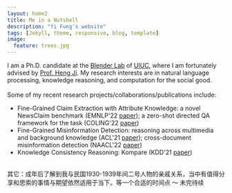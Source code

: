 ```yaml
---
layout: home2
title: Me in a Nutshell
description: "Yi Fung's website"
tags: [Jekyll, theme, responsive, blog, template]
image:
  feature: trees.jpg
---
```


I am a Ph.D. candidate at the <a href="https://blender.cs.illinois.edu/" target="_blank">Blender Lab</a> of <a href="https://cs.illinois.edu/" target="_blank">UIUC</a>, where I am fortunately advised by <a href="https://blender.cs.illinois.edu/hengji.html" target="_blank">Prof. Heng Ji</a>. My research interests are in natural language processing, knowledge reasoning, and computation for the social good.
<br/><br/>
Some of my recent research projects/collaborations/publications include:
* Fine-Grained Claim Extraction with Attribute Knowledge: a novel NewsClaim benchmark (EMNLP'22 <a href="https://arxiv.org/abs/2112.08544" target="_blank">paper</a>); a zero-shot directed QA framework for the task (COLING'22 <a href="https://blender.cs.illinois.edu/paper/claimqa2022.pdf" target="_blank">paper</a>)
* Fine-Grained Misinformation Detection: reasoning across multimedia and background knowledge (ACL'21 <a href="http://scholar.google.es/citations?user=eUae2K0AAAAJ" target="_blank">paper</a>); cross-document misinformation detection (NAACL'22 <a href="https://aclanthology.org/2022.naacl-main.40/" target="_blank">paper</a>)
* Knowledge Consistency Reasoning: Kompare (KDD'21 <a href="https://dl.acm.org/doi/abs/10.1145/3447548.3467128" target="_blank">paper</a>)

<br/>
其它：成年后了解到我与民国1930-1939年间二号人物的亲戚关系，当中有值得分享和思索的事情与期望依然适用于当下。等一个合适的时间点 ～ 未完待续


